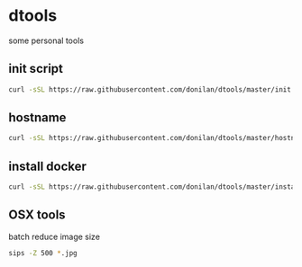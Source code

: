 # dtools
some personal tools

## init script

``` bash
curl -sSL https://raw.githubusercontent.com/donilan/dtools/master/init.sh  | bash
```

## hostname

``` bash
curl -sSL https://raw.githubusercontent.com/donilan/dtools/master/hostname.sh > /tmp/hostname.sh && chmod +x /tmp/hostname.sh && /tmp/hostname.sh HOSTNAME
```

## install docker

``` bash
curl -sSL https://raw.githubusercontent.com/donilan/dtools/master/install_docker_ce.sh | bash
```

## OSX tools
batch reduce image size
``` bash
sips -Z 500 *.jpg
```
